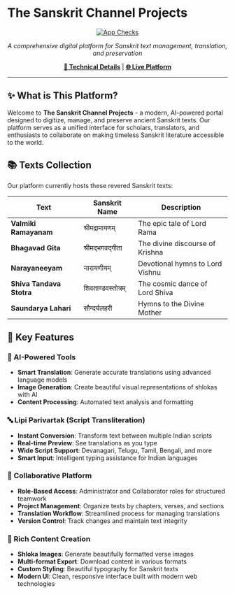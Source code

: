 # The Sanskrit Channel Projects

<div align="center">
  
[![App Checks](https://github.com/shubhattin/thesanskritchannel_projects/actions/workflows/checks.yml/badge.svg)](https://github.com/shubhattin/thesanskritchannel_projects/actions/workflows/checks.yml)

*A comprehensive digital platform for Sanskrit text management, translation, and preservation*

**[🔧 Technical Details](./Technical_Details.md)** | **[🌐 Live Platform](https://projects.thesanskritchannel.org/)**

</div>

---

## ✨ What is This Platform?

Welcome to **The Sanskrit Channel Projects** - a modern, AI-powered portal designed to digitize, manage, and preserve ancient Sanskrit texts. Our platform serves as a unified interface for scholars, translators, and enthusiasts to collaborate on making timeless Sanskrit literature accessible to the world.

## 📚 Texts Collection

Our platform currently hosts these revered Sanskrit texts:

| Text | Sanskrit Name | Description |
|------|---------------|-------------|
| **Valmiki Ramayanam** | श्रीमद्रामायणम् | The epic tale of Lord Rama |
| **Bhagavad Gita** | श्रीमद्भगवद्गीता | The divine discourse of Krishna |
| **Narayaneeyam** | नारायणीयम् | Devotional hymns to Lord Vishnu |
| **Shiva Tandava Stotra** | शिवताण्डवस्तोत्रम् | The cosmic dance of Lord Shiva |
| **Saundarya Lahari** | सौन्दर्यलहरी | Hymns to the Divine Mother |

## 🚀 Key Features

### 🤖 AI-Powered Tools

- **Smart Translation**: Generate accurate translations using advanced language models
- **Image Generation**: Create beautiful visual representations of shlokas with AI
- **Content Processing**: Automated text analysis and formatting

### 🔤 Lipi Parivartak (Script Transliteration)

- **Instant Conversion**: Transform text between multiple Indian scripts
- **Real-time Preview**: See translations as you type
- **Wide Script Support**: Devanagari, Telugu, Tamil, Bengali, and more
- **Smart Input**: Intelligent typing assistance for Indian languages

### 👥 Collaborative Platform

- **Role-Based Access**: Administrator and Collaborator roles for structured teamwork
- **Project Management**: Organize texts by chapters, verses, and sections
- **Translation Workflow**: Streamlined process for managing translations
- **Version Control**: Track changes and maintain text integrity

### 🎨 Rich Content Creation

- **Shloka Images**: Generate beautifully formatted verse images
- **Multi-format Export**: Download content in various formats
- **Custom Styling**: Beautiful typography for Sanskrit texts
- **Modern UI**: Clean, responsive interface built with modern web technologies
